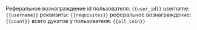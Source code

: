 Реферальное вознаграждение
id пользователя: `{{user_id}}` 
username: `{{username}}`
реквизиты: `{{requisites}}`
реферальное вознаграждение: `{{count}}`
всего дукатов у пользователя: `{{all_coin}}`
